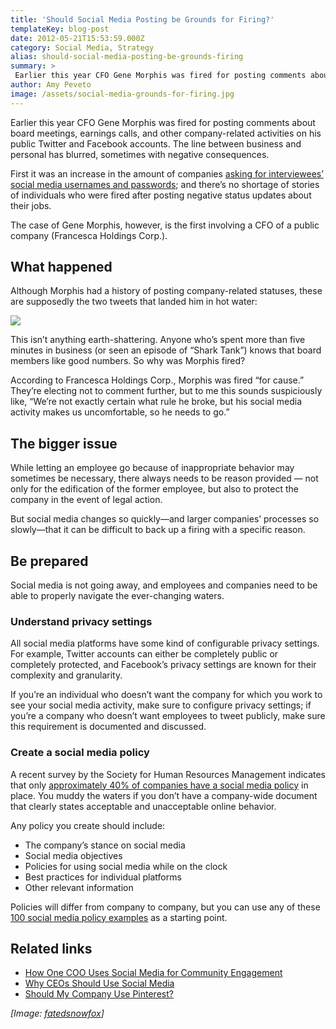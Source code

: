 ```yaml
---
title: 'Should Social Media Posting be Grounds for Firing?'
templateKey: blog-post
date: 2012-05-21T15:53:59.000Z
category: Social Media, Strategy
alias: should-social-media-posting-be-grounds-firing
summary: > 
 Earlier this year CFO Gene Morphis was fired for posting comments about board meetings, earnings calls, and other company-related activities on his public Twitter and Facebook accounts. The line between business and personal has blurred, sometimes with negative consequences.
author: Amy Peveto
image: /assets/social-media-grounds-for-firing.jpg
---
```


Earlier this year CFO Gene Morphis was fired for posting comments about board meetings, earnings calls, and other company-related activities on his public Twitter and Facebook accounts. The line between business and personal has blurred, sometimes with negative consequences.

First it was an increase in the amount of companies [asking for interviewees’ social media usernames and passwords](http://usatoday30.usatoday.com/tech/news/story/2012-03-20/job-applicants-facebook/53665606/1); and there’s no shortage of stories of individuals who were fired after posting negative status updates about their jobs.

The case of Gene Morphis, however, is the first involving a CFO of a public company (Francesca Holdings Corp.).

What happened
-------------

Although Morphis had a history of posting company-related statuses, these are supposedly the two tweets that landed him in hot water:

![](/sites/default/files/gene-morphis-cfo.jpg)

This isn’t anything earth-shattering. Anyone who’s spent more than five minutes in business (or seen an episode of “Shark Tank”) knows that board members like good numbers. So why was Morphis fired?

According to Francesca Holdings Corp., Morphis was fired “for cause.” They’re electing not to comment further, but to me this sounds suspiciously like, “We’re not exactly certain what rule he broke, but his social media activity makes us uncomfortable, so he needs to go.”

The bigger issue
----------------

While letting an employee go because of inappropriate behavior may sometimes be necessary, there always needs to be reason provided — not only for the edification of the former employee, but also to protect the company in the event of legal action.

But social media changes so quickly—and larger companies’ processes so slowly—that it can be difficult to back up a firing with a specific reason.

Be prepared
-----------

Social media is not going away, and employees and companies need to be able to properly navigate the ever-changing waters.

### Understand privacy settings

All social media platforms have some kind of configurable privacy settings. For example, Twitter accounts can either be completely public or completely protected, and Facebook’s privacy settings are known for their complexity and granularity.

If you’re an individual who doesn’t want the company for which you work to see your social media activity, make sure to configure privacy settings; if you’re a company who doesn’t want employees to tweet publicly, make sure this requirement is documented and discussed.

### Create a social media policy

A recent survey by the Society for Human Resources Management indicates that only [approximately 40% of companies have a social media policy](http://www.shrm.org/hrdisciplines/technology/Articles/Pages/SocialMediaRole.aspx) in place. You muddy the waters if you don’t have a company-wide document that clearly states acceptable and unacceptable online behavior.

Any policy you create should include:

*   The company’s stance on social media
*   Social media objectives
*   Policies for using social media while on the clock
*   Best practices for individual platforms
*   Other relevant information

Policies will differ from company to company, but you can use any of these [100 social media policy examples](http://www.socialmediatoday.com/content/social-media-employee-policy-examples-over-100-organizations) as a starting point.

Related links
-------------

*   [How One COO Uses Social Media for Community Engagement](/blog/05/03/2012/how-one-coo-uses-social-media-community-engagement-interview)
*   [Why CEOs Should Use Social Media](/blog/04/09/2012/why-ceos-should-use-social-media)
*   [Should My Company Use Pinterest?](/blog/03/12/2012/should-my-company-use-pinterest)

_\[Image: [fatedsnowfox](http://www.flickr.com/photos/fatedsnowfox/7236663568/)\]_